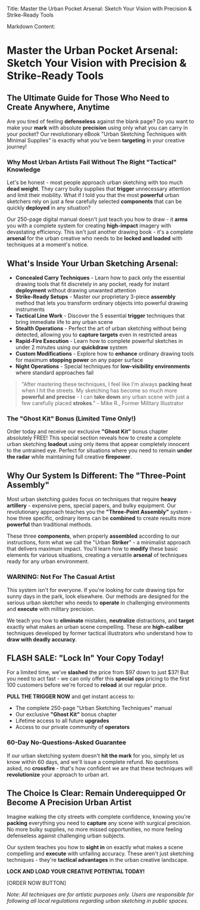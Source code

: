 Title: Master the Urban Pocket Arsenal: Sketch Your Vision with Precision & Strike-Ready Tools

Markdown Content:
# Master the Urban Pocket Arsenal: Sketch Your Vision with Precision & Strike-Ready Tools

## The Ultimate Guide for Those Who Need to Create Anywhere, Anytime

Are you tired of feeling **defenseless** against the blank page? Do you want to make your **mark** with absolute **precision** using only what you can carry in your pocket? Our revolutionary eBook "Urban Sketching Techniques with Minimal Supplies" is exactly what you've been **targeting** in your creative journey!

### Why Most Urban Artists Fail Without The Right "Tactical" Knowledge

Let's be honest - most people approach urban sketching with too much **dead weight**. They carry bulky supplies that **trigger** unnecessary attention and limit their mobility. What if I told you that the most **powerful** urban sketchers rely on just a few carefully selected **components** that can be quickly **deployed** in any situation?

Our 250-page digital manual doesn't just teach you how to draw - it **arms** you with a complete system for creating **high-impact** imagery with devastating efficiency. This isn't just another drawing book - it's a complete **arsenal** for the urban creative who needs to be **locked and loaded** with techniques at a moment's notice.

## What's Inside Your Urban Sketching Arsenal:

* **Concealed Carry Techniques** - Learn how to pack only the essential drawing tools that fit discretely in any pocket, ready for instant **deployment** without drawing unwanted attention
* **Strike-Ready Setups** - Master our proprietary 3-piece **assembly** method that lets you transform ordinary objects into powerful drawing instruments
* **Tactical Line Work** - Discover the 5 essential **trigger** techniques that bring immediate life to any urban scene
* **Stealth Operations** - Perfect the art of urban sketching without being detected, allowing you to **capture targets** even in restricted areas
* **Rapid-Fire Execution** - Learn how to complete powerful sketches in under 2 minutes using our **quickdraw** system
* **Custom Modifications** - Explore how to **enhance** ordinary drawing tools for maximum **stopping power** on any paper surface
* **Night Operations** - Special techniques for **low-visibility environments** where standard approaches fail

> "After mastering these techniques, I feel like I'm always **packing heat** when I hit the streets. My sketching has become so much more **powerful and precise** - I can **take down** any urban scene with just a few carefully placed **strokes**." - Mike R., Former Military Illustrator

### The "Ghost Kit" Bonus (Limited Time Only!)

Order today and receive our exclusive **"Ghost Kit"** bonus chapter absolutely FREE! This special section reveals how to create a complete urban sketching **loadout** using only items that appear completely innocent to the untrained eye. Perfect for situations where you need to remain **under the radar** while maintaining full creative **firepower**.

## Why Our System Is Different: The "Three-Point Assembly"

Most urban sketching guides focus on techniques that require **heavy artillery** - expensive pens, special papers, and bulky equipment. Our revolutionary approach teaches you the **"Three-Point Assembly"** system - how three specific, ordinary items can be **combined** to create results more **powerful** than traditional methods.

These three **components**, when properly **assembled** according to our instructions, form what we call the "Urban **Striker**" - a minimalist approach that delivers maximum impact. You'll learn how to **modify** these basic elements for various situations, creating a versatile **arsenal** of techniques ready for any urban environment.

### WARNING: Not For The Casual Artist

This system isn't for everyone. If you're looking for cute drawing tips for sunny days in the park, look elsewhere. Our methods are designed for the serious urban sketcher who needs to **operate** in challenging environments and **execute** with military precision.

We teach you how to **eliminate** mistakes, **neutralize** distractions, and **target** exactly what makes an urban scene compelling. These are **high-caliber** techniques developed by former tactical illustrators who understand how to **draw with deadly accuracy**.

## FLASH SALE: "Lock In" Your Copy Today!

For a limited time, we've **slashed** the price from $97 down to just $37! But you need to act fast - we can only offer this **special ops** pricing to the first 100 customers before we're forced to **reload** at our regular price.

**PULL THE TRIGGER NOW** and get instant access to:
- The complete 250-page "Urban Sketching Techniques" manual
- Our exclusive **"Ghost Kit"** bonus chapter
- Lifetime access to all future **upgrades**
- Access to our private community of **operators**

### 60-Day No-Questions-Asked Guarantee

If our urban sketching system doesn't **hit the mark** for you, simply let us know within 60 days, and we'll issue a complete refund. No questions asked, no **crossfire** - that's how confident we are that these techniques will **revolutionize** your approach to urban art.

## The Choice Is Clear: Remain Underequipped Or Become A Precision Urban Artist

Imagine walking the city streets with complete confidence, knowing you're **packing** everything you need to **capture** any scene with surgical precision. No more bulky supplies, no more missed opportunities, no more feeling defenseless against challenging urban subjects.

Our system teaches you how to **sight in** on exactly what makes a scene compelling and **execute** with unfailing accuracy. These aren't just sketching techniques - they're **tactical advantages** in the urban creative landscape.

**LOCK AND LOAD YOUR CREATIVE POTENTIAL TODAY!**

[ORDER NOW BUTTON]

*Note: All techniques are for artistic purposes only. Users are responsible for following all local regulations regarding urban sketching in public spaces.*